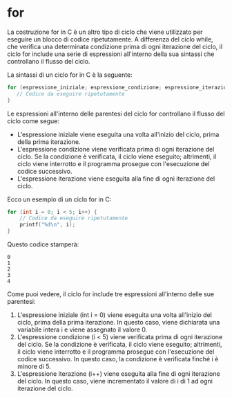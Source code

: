 # for

La costruzione for in C è un altro tipo di ciclo che viene utilizzato per eseguire un blocco di codice ripetutamente. A differenza del ciclo while, che verifica una determinata condizione prima di ogni iterazione del ciclo, il ciclo for include una serie di espressioni all'interno della sua sintassi che controllano il flusso del ciclo.

La sintassi di un ciclo for in C è la seguente:

 ```c
 for (espressione_iniziale; espressione_condizione; espressione_iterazione) {
    // Codice da eseguire ripetutamente
}
```

Le espressioni all'interno delle parentesi del ciclo for controllano il flusso del ciclo come segue:

- L'espressione iniziale viene eseguita una volta all'inizio del ciclo, prima della prima iterazione.
- L'espressione condizione viene verificata prima di ogni iterazione del ciclo. Se la condizione è verificata, il ciclo viene eseguito; altrimenti, il ciclo viene interrotto e il programma prosegue con l'esecuzione del codice successivo.
- L'espressione iterazione viene eseguita alla fine di ogni iterazione del ciclo.

Ecco un esempio di un ciclo for in C:

```c
for (int i = 0; i < 5; i++) {
    // Codice da eseguire ripetutamente
    printf("%d\n", i);
}
```

Questo codice stamperà:

```text
0
1
2
3
4
```

Come puoi vedere, il ciclo for include tre espressioni all'interno delle sue parentesi:

1. L'espressione iniziale (int i = 0) viene eseguita una volta all'inizio del ciclo, prima della prima iterazione. In questo caso, viene dichiarata una variabile intera i e viene assegnato il valore 0.
2. L'espressione condizione (i < 5) viene verificata prima di ogni iterazione del ciclo. Se la condizione è verificata, il ciclo viene eseguito; altrimenti, il ciclo viene interrotto e il programma prosegue con l'esecuzione del codice successivo. In questo caso, la condizione è verificata finché i è minore di 5.
3. L'espressione iterazione (i++) viene eseguita alla fine di ogni iterazione del ciclo. In questo caso, viene incrementato il valore di i di 1 ad ogni iterazione del ciclo.